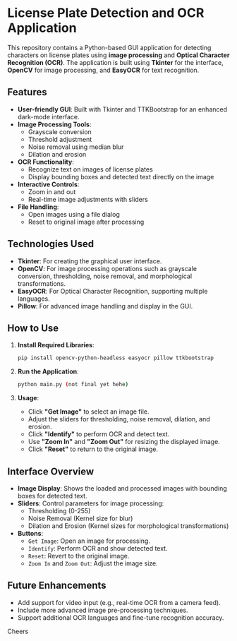 # License Plate Detection and OCR Application

This repository contains a Python-based GUI application for detecting characters on license plates using **image processing** and **Optical Character Recognition (OCR)**. The application is built using **Tkinter** for the interface, **OpenCV** for image processing, and **EasyOCR** for text recognition.

## Features
- **User-friendly GUI**: Built with Tkinter and TTKBootstrap for an enhanced dark-mode interface.
- **Image Processing Tools**:
  - Grayscale conversion
  - Threshold adjustment
  - Noise removal using median blur
  - Dilation and erosion
- **OCR Functionality**:
  - Recognize text on images of license plates
  - Display bounding boxes and detected text directly on the image
- **Interactive Controls**:
  - Zoom in and out
  - Real-time image adjustments with sliders
- **File Handling**:
  - Open images using a file dialog
  - Reset to original image after processing

## Technologies Used
- **Tkinter**: For creating the graphical user interface.
- **OpenCV**: For image processing operations such as grayscale conversion, thresholding, noise removal, and morphological transformations.
- **EasyOCR**: For Optical Character Recognition, supporting multiple languages.
- **Pillow**: For advanced image handling and display in the GUI.

## How to Use
1. **Install Required Libraries**:
   ```bash
   pip install opencv-python-headless easyocr pillow ttkbootstrap
   ```

2. **Run the Application**:
   ```bash
   python main.py (not final yet hehe)
   ```

3. **Usage**:
   - Click **"Get Image"** to select an image file.
   - Adjust the sliders for thresholding, noise removal, dilation, and erosion.
   - Click **"Identify"** to perform OCR and detect text.
   - Use **"Zoom In"** and **"Zoom Out"** for resizing the displayed image.
   - Click **"Reset"** to return to the original image.

## Interface Overview
- **Image Display**: Shows the loaded and processed images with bounding boxes for detected text.
- **Sliders**: Control parameters for image processing:
  - Thresholding (0-255)
  - Noise Removal (Kernel size for blur)
  - Dilation and Erosion (Kernel sizes for morphological transformations)
- **Buttons**:
  - `Get Image`: Open an image for processing.
  - `Identify`: Perform OCR and show detected text.
  - `Reset`: Revert to the original image.
  - `Zoom In` and `Zoom Out`: Adjust the image size.

## Future Enhancements
- Add support for video input (e.g., real-time OCR from a camera feed).
- Include more advanced image pre-processing techniques.
- Support additional OCR languages and fine-tune recognition accuracy.

Cheers

